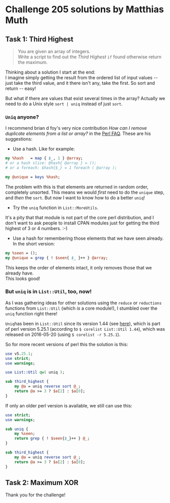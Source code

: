 # Challenge 205 solutions by Matthias Muth

## Task 1: Third Highest

> You are given an array of integers.<br/>
Write a script to find out the _Third Highest_ `if` found otherwise return the maximum.

Thinking about a solution I start at the end:<br/>
I imagine simply getting the result from the ordered list of input values -- just take the third value, and it there isn't any, take the first. So sort and return -- easy!

But what if there are values that exist several times in the array? Actually we need to do a Unix style ``sort | uniq`` instead of just ``sort``.

### `Uniq` anyone? 

I recommend brian d foy's very nice contribution _How can I remove duplicate elements from a list or array?_ in the [Perl FAQ](https://perldoc.perl.org/perlfaq4#How-can-I-remove-duplicate-elements-from-a-list-or-array?).
These are his suggestions:
* Use a hash. Like for example:
```perl
my %hash   = map { $_, 1 } @array;
# or a hash slice: @hash{ @array } = ();
# or a foreach: $hash{$_} = 1 foreach ( @array );

my @unique = keys %hash;
```

The problem with this is that elements are returned in random order, completely unsorted. This means we would _first_ need to do the `unique` step, and _then_ the `sort`.
But now I want to know how to do a better `uniq`!

* Try the `uniq` function in ``List::MoreUtils``. 

It's a pity that that module is not part of the core perl distribution, and I don't want to ask people to install CPAN modules just for getting the third highest of 3 or 4 numbers. :-)

* Use a hash for remembering those elements that we have seen already. In the short version:

```perl
my %seen = ();
my @unique = grep { ! $seen{ $_ }++ } @array;
```
This keeps the order of elements intact, it only removes those that we already have.<br/>
This looks good!

### But `uniq` is in `List::Util`, too, now!

As I was gathering ideas for other solutions using the `reduce` or `reductions` functions
from `List::Util`
(which *is* a core module!),
I stumbled over the `uniq` function right there!

`Uniq`has been in `List::Util` since its version 1.44 (see [here](https://metacpan.org/dist/Scalar-List-Utils/changes)), which is part of perl version 5.25.1 (according to `$ corelist List::Util 1.44`), which was released on 2016-05-20 (using `$ corelist -r 5.25.1`).

So for more recent versions of perl this the solution is this:

```perl
use v5.25.1;
use strict;
use warnings;

use List::Util qw( uniq );

sub third_highest {
    my @a = uniq reverse sort @_;
    return @a >= 3 ? $a[2] : $a[0];
}
```

If only an older perl version is available, we still can use this:

```perl
use strict;
use warnings;

sub uniq {
    my %seen;
    return grep { ! $seen{$_}++ } @_;
}

sub third_highest {
    my @a = uniq reverse sort @_;
    return @a >= 3 ? $a[2] : $a[0];
}
```
 

## Task 2: Maximum XOR

>

Thank you for the challenge!
